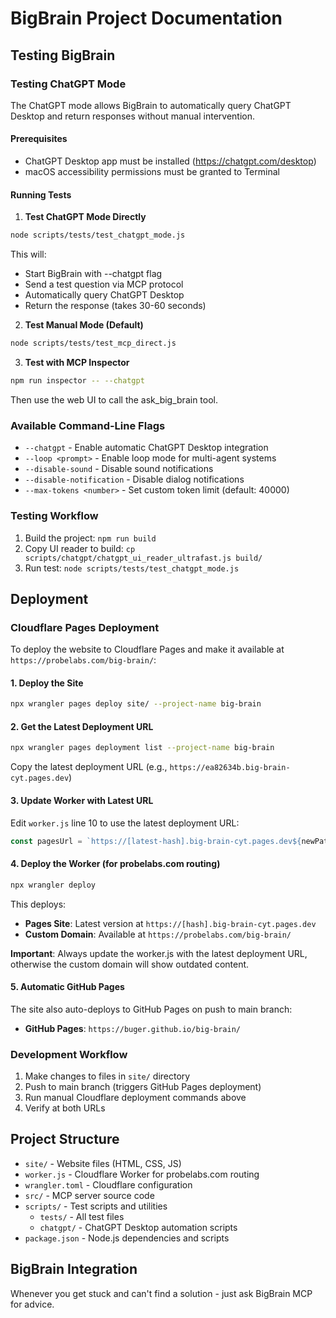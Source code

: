 # BigBrain Project Documentation

## Testing BigBrain

### Testing ChatGPT Mode

The ChatGPT mode allows BigBrain to automatically query ChatGPT Desktop and return responses without manual intervention.

#### Prerequisites
- ChatGPT Desktop app must be installed (https://chatgpt.com/desktop)
- macOS accessibility permissions must be granted to Terminal

#### Running Tests

1. **Test ChatGPT Mode Directly**
```bash
node scripts/tests/test_chatgpt_mode.js
```
This will:
- Start BigBrain with --chatgpt flag
- Send a test question via MCP protocol
- Automatically query ChatGPT Desktop
- Return the response (takes 30-60 seconds)

2. **Test Manual Mode (Default)**
```bash
node scripts/tests/test_mcp_direct.js
```

3. **Test with MCP Inspector**
```bash
npm run inspector -- --chatgpt
```
Then use the web UI to call the ask_big_brain tool.

### Available Command-Line Flags
- `--chatgpt` - Enable automatic ChatGPT Desktop integration
- `--loop <prompt>` - Enable loop mode for multi-agent systems
- `--disable-sound` - Disable sound notifications
- `--disable-notification` - Disable dialog notifications
- `--max-tokens <number>` - Set custom token limit (default: 40000)

### Testing Workflow
1. Build the project: `npm run build`
2. Copy UI reader to build: `cp scripts/chatgpt/chatgpt_ui_reader_ultrafast.js build/`
3. Run test: `node scripts/tests/test_chatgpt_mode.js`

## Deployment

### Cloudflare Pages Deployment

To deploy the website to Cloudflare Pages and make it available at `https://probelabs.com/big-brain/`:

#### 1. Deploy the Site
```bash
npx wrangler pages deploy site/ --project-name big-brain
```

#### 2. Get the Latest Deployment URL
```bash
npx wrangler pages deployment list --project-name big-brain
```
Copy the latest deployment URL (e.g., `https://ea82634b.big-brain-cyt.pages.dev`)

#### 3. Update Worker with Latest URL
Edit `worker.js` line 10 to use the latest deployment URL:
```javascript
const pagesUrl = `https://[latest-hash].big-brain-cyt.pages.dev${newPath}${url.search}`;
```

#### 4. Deploy the Worker (for probelabs.com routing)
```bash
npx wrangler deploy
```

This deploys:
- **Pages Site**: Latest version at `https://[hash].big-brain-cyt.pages.dev`
- **Custom Domain**: Available at `https://probelabs.com/big-brain/`

**Important**: Always update the worker.js with the latest deployment URL, otherwise the custom domain will show outdated content.

#### 5. Automatic GitHub Pages
The site also auto-deploys to GitHub Pages on push to main branch:
- **GitHub Pages**: `https://buger.github.io/big-brain/`

### Development Workflow

1. Make changes to files in `site/` directory
2. Push to main branch (triggers GitHub Pages deployment)
3. Run manual Cloudflare deployment commands above
4. Verify at both URLs

## Project Structure

- `site/` - Website files (HTML, CSS, JS)
- `worker.js` - Cloudflare Worker for probelabs.com routing
- `wrangler.toml` - Cloudflare configuration
- `src/` - MCP server source code
- `scripts/` - Test scripts and utilities
  - `tests/` - All test files
  - `chatgpt/` - ChatGPT Desktop automation scripts
- `package.json` - Node.js dependencies and scripts

## BigBrain Integration

Whenever you get stuck and can't find a solution - just ask BigBrain MCP for advice.
